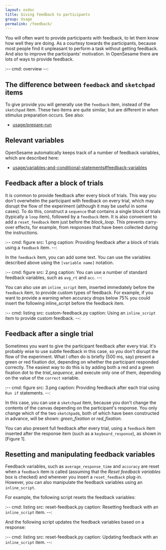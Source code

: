 ```yaml
---
layout: osdoc
title: Giving feedback to participants
group: Usage
permalink: /feedback/
---
```


You will often want to provide participants with feedback, to let them know how well they are doing. As a courtesy towards the participants, because most people find it unpleasant to perform a task without getting feedback. And also to improve the participants' motivation. In OpenSesame there are lots of ways to provide feedback.

:--
cmd: overview
--:

## The difference between `feedback` and `sketchpad` items

To give provide you will generally use the `feedback` item, instead of the `sketchpad` item. These two items are quite similar, but are different in *when* stimulus preparation occurs. See also:
	
- [usage/prepare-run]

## Relevant variables

OpenSesame automatically keeps track of a number of feedback variables, which are described here:
	
- [usage/variables-and-conditional-statements#feedback-variables]

## Feedback after a block of trials

It is common to provide feedback after every block of trials. This way you don't overwhelm the participant with feedback on every trial, which may disrupt the flow of the experiment (although it may be useful in some cases). To do this, construct a `sequence` that contains a single block of trials (typically a `loop` item), followed by a `feedback` item. It is also convenient to add a `reset_feedback` item just before the *block_loop*. This prevents carry-over effects, for example, from responses that have been collected during the instructions.

:--
cmd: figure
src: 1.png
caption: Providing feedback after a block of trials using a `feedback` item.
--:

In the `feedback` item, you can add some text. You can use the variables described above using the `[variable name]` notation.

:--
cmd: figure
src: 2.png
caption: You can use a number of standard feedback variables, such as `avg_rt` and `acc`.
--:

You can also use an `inline_script` item, inserted immediately before the `feedback` item, to provide custom types of feedback. For example, if you want to provide a warning when accuracy drops below 75% you could insert the following inline_script before the feedback item.

:--
cmd: listing
src: custom-feedback.py
caption: Using an `inline_script` item to provide custom feedback.
--:

## Feedback after a single trial

Sometimes you want to give the participant feedback after every trial. It's probably wise to use subtle feedback in this case, so you don't disrupt the flow of the experiment. What I often do is briefly (500 ms, say) present a green or red fixation dot, depending on whether the participant responded correctly. The easiest way to do this is by adding both a red and a green fixation dot to the *trial_sequence*, and execute only one of them, depending on the value of the `correct` variable.

:--
cmd: figure
src: 3.png
caption: Providing feedback after each trial using `Run if` statements.
--:

In this case, you can use a `sketchpad` item, because you don't change the contents of the canvas depending on the participant's response. You only change which of the two `sketchpad`s, both of which have been constructed in advance, will be shown: *green_fixation* or *red_fixation*.

You can also present full feedback after every trial, using a `feedback` item inserted after the response item (such as a `keyboard_response`), as shown in [Figure 1].

## Resetting and manipulating feedback variables

Feedback variables, such as `average_response_time` and `accuracy` are reset when a `feedback` item is called (assuming that the *Reset feedback variables* box is checked) and wherever you insert a `reset_feedback` plug-in. However, you can also manipulate the feedback variables using an `inline_script`.

For example, the following script resets the feedback variables:

:--
cmd: listing
src: reset-feedback.py
caption: Resetting feedback with an `inline_script` item.
--:

And the following script updates the feedback variables based on a response:

:--
cmd: listing
src: reset-feedback.py
caption: Updating feedback with an `inline_script` item.
--:

[usage/prepare-run]: /usage/prepare-run
[usage/variables-and-conditional-statements#feedback-variables]: /usage/variables-and-conditional-statements#feedback-variables
